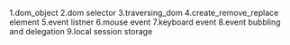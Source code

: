 1.dom_object
2.dom selector
3.traversing_dom
4.create_remove_replace element
5.event listner
6.mouse event
7.keyboard event
8.event bubbling and delegation
9.local session storage
